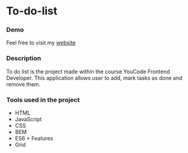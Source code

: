 # To-do-list

### Demo

Feel free to visit my [website]

### Description
To do list is the project made within the course YouCode Frontend Developer. This application allows user to add, mark tasks as done and remove them.


### Tools used in the project 
- HTML
- JavaScript
- CSS
- BEM
- ES6 + Features
- Grid

[website]: <https://ursmal1948.github.io/To_do_list/>
